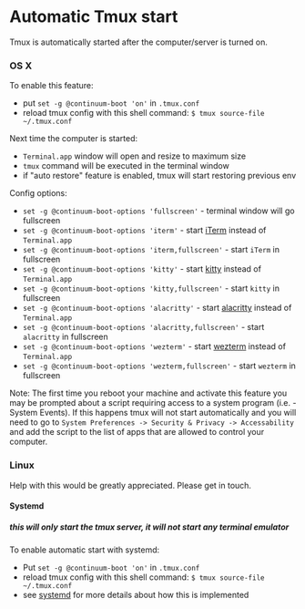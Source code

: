 # Automatic Tmux start

Tmux is automatically started after the computer/server is turned on.

### OS X

To enable this feature:
- put `set -g @continuum-boot 'on'` in `.tmux.conf`
- reload tmux config with this shell command: `$ tmux source-file ~/.tmux.conf`

Next time the computer is started:
- `Terminal.app` window will open and resize to maximum size
- `tmux` command will be executed in the terminal window
- if "auto restore" feature is enabled, tmux will start restoring previous env

Config options:
- `set -g @continuum-boot-options 'fullscreen'` - terminal window
  will go fullscreen
- `set -g @continuum-boot-options 'iterm'` - start [iTerm](https://www.iterm2.com) instead
  of `Terminal.app`
- `set -g @continuum-boot-options 'iterm,fullscreen'` - start `iTerm`
  in fullscreen
- `set -g @continuum-boot-options 'kitty'` - start [kitty](https://sw.kovidgoyal.net/kitty) instead
  of `Terminal.app`
- `set -g @continuum-boot-options 'kitty,fullscreen'` - start `kitty`
  in fullscreen
- `set -g @continuum-boot-options 'alacritty'` - start [alacritty](https://github.com/alacritty/alacritty) instead of `Terminal.app`
- `set -g @continuum-boot-options 'alacritty,fullscreen'` - start `alacritty`
  in fullscreen
- `set -g @continuum-boot-options 'wezterm'` - start [wezterm](https://github.com/wez/wezterm) instead
  of `Terminal.app`
- `set -g @continuum-boot-options 'wezterm,fullscreen'` - start `wezterm`
  in fullscreen

Note: The first time you reboot your machine and activate this feature you may be prompted about a script requiring
access to a system program (i.e. - System Events). If this happens tmux will not start automatically and you will need
to go to `System Preferences -> Security & Privacy -> Accessability` and add the script to the list of apps that are
allowed to control your computer.

### Linux

Help with this would be greatly appreciated. Please get in touch.

#### Systemd

##### this will only start the tmux server, it will *not* start any terminal emulator

To enable automatic start with systemd:
- Put `set -g @continuum-boot 'on'` in `.tmux.conf`
- reload tmux config with this shell command: `$ tmux source-file ~/.tmux.conf`
- see [systemd](/docs/systemd_details.md) for more details about how this is implemented
